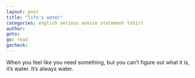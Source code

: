 ```yaml
---
layout: post
title: "life's water"
categories: english serious advice statement tshirt
author:
goto:
go: read
gocheck:
---
```

When you feel like you need something, but you can’t figure out what it is, it’s water. It’s always water.
